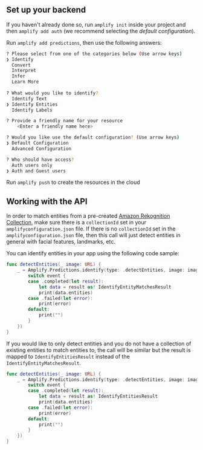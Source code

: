 ## Set up your backend

If you haven't already done so, run `amplify init` inside your project and then `amplify add auth` (we recommend selecting the *default configuration*).

Run `amplify add predictions`, then use the following answers:

```bash
? Please select from one of the categories below (Use arrow keys)
❯ Identify
  Convert
  Interpret
  Infer
  Learn More
  
? What would you like to identify?
  Identify Text
❯ Identify Entities
  Identify Labels

? Provide a friendly name for your resource
    <Enter a friendly name here>

? Would you like use the default configuration? (Use arrow keys)
❯ Default Configuration
  Advanced Configuration

? Who should have access?
  Auth users only
❯ Auth and Guest users
```
Run `amplify push` to create the resources in the cloud


## Working with the API

In order to match entities from a pre-created [Amazon Rekognition Collection](https://docs.aws.amazon.com/rekognition/latest/dg/collections.html), make sure there is a `collectionId` set in your `amplifyconfiguration.json` file. If there is no `collectionId` set in the `amplifyconfiguration.json` file, then this call will just detect entities in general with facial features, landmarks, etc.

You can identify entities in your app using the following code sample:

``` swift
func detectEntities(_ image: URL) {
	_ = Amplify.Predictions.identify(type: .detectEntities, image: image, options: PredictionsIdentifyRequest.Options(), listener: { (event) in
		switch event {
		case .completed(let result):
			let data = result as! IdentifyEntityMatchesResult
			print(data.entities)
		case .failed(let error):
			print(error)
		default:
			print("")
		}
	})
}
```
If you would like to only detect entities and you do not have a collection of existing entities to match entities to, the call will be similar but the result is mapped to `IdentifyEntitiesResult` instead of the `IdentifyEntityMatchesResult`.

``` swift
func detectEntities(_ image: URL) {
	_ = Amplify.Predictions.identify(type: .detectEntities, image: image, options: PredictionsIdentifyRequest.Options(), listener: { (event) in
		switch event {
		case .completed(let result):
			let data = result as! IdentifyEntitiesResult
			print(data.entities)
		case .failed(let error):
			print(error)
		default:
			print("")
		}
	})
}
```
